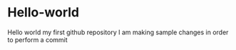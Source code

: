 # Hello-world
Hello world my first github repository
I am making sample changes in order to perform a commit 

